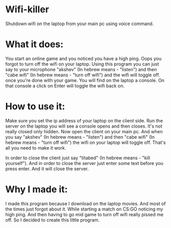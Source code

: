 # Wifi-killer
Shutdown wifi on the laptop from your main pc using voice command.
# What it does:
You start an online game and you noticed you have a high ping.
Oops you forgot to turn off the wifi on your laptop. Using this program
you can just say to your microphone "akshev" (In hebrew means - "listen") and then "cabe wifi" (In hebrew means - "turn off wifi") and the wifi will toggle off.
once you're done with your game. You will find on the laptop a console. On that
console a click on Enter will toggle the wifi back on.
# How to use it:
Make sure you set the ip address of your laptop on the client side.
Run the server on the laptop you will see a console opens and then closes.
It's not really closed only hidden. Now open the client on your main pc.
And when you say "akshev" (In hebrew means - "listen") and then "cabe wifi" (In hebrew means - "turn off wifi") the wifi on your laptop will toggle off.
That's all you need to make it work.
 
In order to close the client just say "titabed" (In hebrew means - "kill yourself").
And in order to close the server just enter some text before you press enter. And it will close the server.
# Why I made it:
I made this program because I download on the laptop movies. And most of the times just forgot about it.
While starting a match on CS:GO noticing my high ping. And then having to go mid game to turn off
wifi really pissed me off. So I decided to create this little program.
